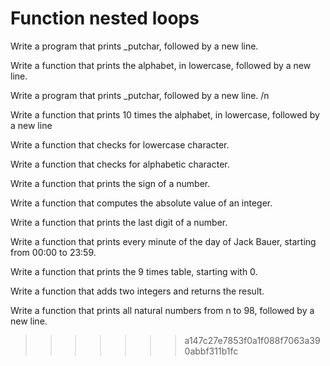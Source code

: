  Function nested loops 
=====
Write a program that prints _putchar, followed by a new line. 
>>>>>>

Write a function that prints the alphabet, in lowercase, followed by a new line.
>>>>>>
Write a program that prints _putchar, followed by a new line. /n

>>>>
Write a function that prints 10 times the alphabet, in lowercase, followed by a new line

>>>>>
Write a function that checks for lowercase character. 
>>>>>>
Write a function that checks for alphabetic character. 
>>>>>>
Write a function that prints the sign of a number.
>>>>>>
Write a function that computes the absolute value of an integer.
>>>>>>
Write a function that prints the last digit of a number.
>>>>>>
Write a function that prints every minute of the day of Jack Bauer, starting from 00:00 to 23:59.
>>>>>>
Write a function that prints the 9 times table, starting with 0.
>>>>>>
Write a function that adds two integers and returns the result.
>>>>>>
Write a function that prints all natural numbers from n to 98, followed by a new line.
>>>>>>> a147c27e7853f0a1f088f7063a390abbf311b1fc
